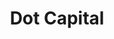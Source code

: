---
layout: firm_page
title: "Dot Capital"
id: "dotcapital.com"
permalink: "/dotcapitaldotcapital.com/"
website: "https://dotcapital.com"
offices: "New York City (United States)"
investment_stages: "Seed, Series A"
portfolio_companies: "Astadia, Authoriti Network, Blue Wire, CareCloud, Cirrus Insight, Console Connect, Data2Go, Eskala, Hanzo, Helpr, Human Demand, IMGN Media, Immedia, LiftMetrix, PassionFlix, Platina Systems, Scientific Revenue, Validately, Veracode, Windmill, Workspace, Wyng, Zoomcar, Zytara"
portfolio_link: "https://dotcapital.com/portfolio"
investment_markets: "SaaS, Mobile, Internet Infrastructure, Big Data, IoT, Sharing Economy, Digital Media, Payments, Mobile Marketing"
founded_year: "2013"
description: "Dot Capital is a New York City-based boutique venture capital firm focused on the digital economy."
linkedin: "https://www.linkedin.com/company/dot-capital/"
twitter: "https://twitter.com/DotCapital"
instagram: ""
team_page: "https://dotcapital.com/team"
investor_type: "Venture Capital"
crunchbase: "https://www.crunchbase.com/organization/dot-capital"
pitchbook: "https://pitchbook.com/profiles/investor/126495-73"

# SEO Optimization
meta_title: "Dot Capital - VC Firm - projectstartups.com"
meta_description: "Dot Capital, Dot Capital is a New York City-based boutique venture capital firm focused on the digital economy...."
meta_keywords: "Dot Capital, SaaS, Mobile, Internet Infrastructure, Big Data, IoT, Sharing Economy, Digital Media, Payments, Mobile Marketing, VC firm, venture capital, startup investor, projectstartups.com"
canonical_url: "https://vc.projectstartups.com/dotcapitaldotcapital.com/"
---